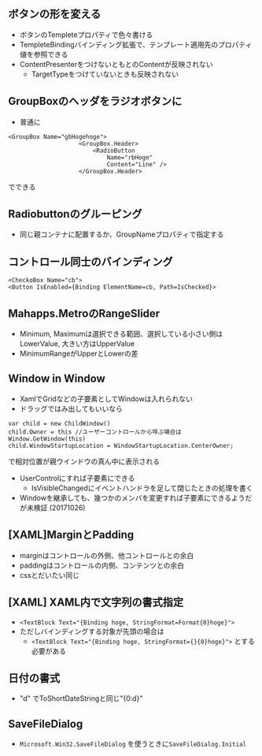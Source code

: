 ## ボタンの形を変える
* ボタンのTempleteプロパティで色々書ける
* TempleteBindingバインディング拡張で、テンプレート適用先のプロパティ値を参照できる
* ContentPresenterをつけないともとのContentが反映されない
    * TargetTypeをつけていないときも反映されない

## GroupBoxのヘッダをラジオボタンに
* 普通に
```
<GroupBox Name="gbHogehoge">
                    <GroupBox.Header>
                        <RadioButton
                            Name="rbHoge"
                            Content="Line" />
                    </GroupBox.Header>
```
でできる

## Radiobuttonのグルーピング
* 同じ親コンテナに配置するか、GroupNameプロパティで指定する

## コントロール同士のバインディング
```
<CheckoBox Name="cb">
<Button IsEnabled={Binding ElementName=cb, Path=IsChecked}>
```

## Mahapps.MetroのRangeSlider
* Minimum, Maximumは選択できる範囲、選択している小さい側はLowerValue, 大きい方はUpperValue
* MinimumRangeがUpperとLowerの差

## Window in Window
* XamlでGridなどの子要素としてWindowは入れられない
* ドラッグではみ出してもいいなら
```
var child = new ChildWindow()
child.Owner = this //ユーザーコントロールから呼ぶ場合はWindow.GetWindow(this)
child.WindowStartupLocation = WindowStartupLocation.CenterOwner;
```
で相対位置が親ウインドウの真ん中に表示される
* UserControlにすれば子要素にできる
    * IsVisibleChangedにイベントハンドラを足して閉じたときの処理を書く
* Windowを継承しても、幾つかのメンバを変更すれば子要素にできるようだが未検証 (20171026)

## [XAML]MarginとPadding
* marginはコントロールの外側、他コントロールとの余白
* paddingはコントロールの内側、コンテンツとの余白
* cssとだいたい同じ

## [XAML] XAML内で文字列の書式指定
* `<TextBlock Text="{Binding hoge, StringFormat=Format{0}hoge}">`
* ただしバインディングする対象が先頭の場合は
    * `<TextBlock Text="{Binding hoge, StringFormat={}{0}hoge}">`
    とする必要がある

## 日付の書式
* "d" でToShortDateStringと同じ"{0:d}"

## SaveFileDialog
* `Microsoft.Win32.SaveFileDialog` を使うときに`SaveFileDialog.Initial`